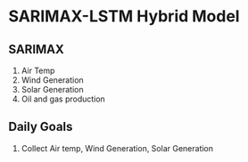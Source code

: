 # SARIMAX-LSTM Hybrid Model




## SARIMAX
1. Air Temp
2. Wind Generation
3. Solar Generation
4. Oil and gas production

## Daily Goals

1. Collect Air temp, Wind Generation, Solar Generation